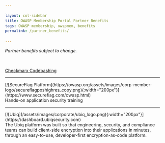 ```yaml
---

layout: col-sidebar
title: OWASP Membership Portal Partner Benefits
tags: OWASP membership, owspmem, benefits
permalink: /partner_benefits/

---
```


<i>Partner benefits subject to change.</i>

<br><br>
[Checkmarx Codebashing](https://checkmarx.com/codebashing/owasp/?utm_source=PR&utm_medium=referral&utm_campaign=Checkmarx_and_OWASP_Launch)<br>
<hr>
[![SecureFlag Platform](https://owasp.org/assets/images/corp-member-logo/secureflagposhighres_copy.png){:width="200px"}](https://www.secureflag.com/owasp.html)<br>
Hands-on application security training
<hr>
[![Ubiq](/assets/images/corporate/ubiq_logo.png){:width="200px"}](https://dashboard.ubiqsecurity.com)<br>
The Ubiq platform was built so that engineering, security, and compliance teams can build client-side encryption into their applications in minutes, through an easy-to-use, developer-first encryption-as-code platform.<br>
<br><br>
